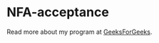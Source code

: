 # NFA-acceptance

Read more about my program at [GeeksForGeeks](https://www.geeksforgeeks.org/c-program-to-simulate-nondeterministic-finite-automata-nfa/).
